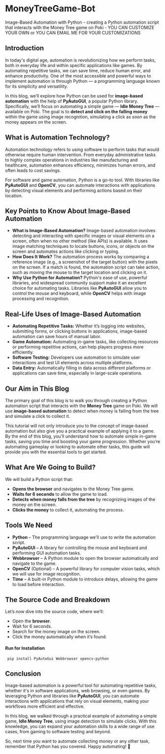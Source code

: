 # MoneyTreeGame-Bot
Image-Based Automation with Python - creating a Python automation script that interacts with the Money Tree game on Poki - YOU CAN CUSTOMIZE YOUR OWN or YOU CAN EMAIL ME FOR YOUR CUSTOMIZATIONS

<article>
    <h2>Introduction</h2>
    <p>In today's digital age, automation is revolutionizing how we perform tasks, both in everyday life and within specific applications like games. By automating repetitive tasks, we can save time, reduce human error, and enhance productivity. One of the most accessible and powerful ways to implement automation is through Python — a programming language known for its simplicity and versatility.</p>
    <p>In this blog, we’ll explore how Python can be used for <strong>image-based automation</strong> with the help of <strong>PyAutoGUI</strong>, a popular Python library. Specifically, we’ll focus on automating a simple game — <strong>Idle Money Tree</strong> — available on Poki. The goal is to <strong>detect and click on the falling money</strong> within the game using image recognition, simulating a click as soon as the money appears on the screen.</p>
    <h2>What is Automation Technology?</h2>
    <p>Automation technology refers to using software to perform tasks that would otherwise require human intervention. From everyday administrative tasks to highly complex operations in industries like manufacturing and healthcare, automation enhances efficiency, minimizes human errors, and often leads to cost savings.</p>
    <p>For software and game automation, Python is a go-to tool. With libraries like <strong>PyAutoGUI</strong> and <strong>OpenCV</strong>, you can automate interactions with applications by detecting visual elements and performing actions based on their location.</p>
    <h2>Key Points to Know About Image-Based Automation</h2>
    <ul>
        <li><strong>What is Image-Based Automation?</strong> Image-based automation involves detecting and interacting with specific images or visual elements on a screen, often when no other method (like APIs) is available. It uses image matching techniques to locate buttons, icons, or objects on the screen and automates actions like clicking or typing.</li>
        <li><strong>How Does It Work?</strong> The automation process works by comparing a reference image (e.g., a screenshot of the target button) with the pixels on the screen. If a match is found, the automation script can take action, such as moving the mouse to the target location and clicking on it.</li>
        <li><strong>Why Use Python for Automation?</strong> Python's ease of use, powerful libraries, and widespread community support make it an excellent choice for automating tasks. Libraries like <strong>PyAutoGUI</strong> allow you to control the mouse and keyboard, while <strong>OpenCV</strong> helps with image processing and recognition.</li>
    </ul>
    <h2>Real-Life Uses of Image-Based Automation</h2>
    <ul>
        <li><strong>Automating Repetitive Tasks:</strong> Whether it’s logging into websites, submitting forms, or clicking buttons in applications, image-based automation can save hours of manual labor.</li>
        <li><strong>Game Automation:</strong> Automating in-game tasks, like collecting resources or performing repetitive actions, can help players progress more efficiently.</li>
        <li><strong>Software Testing:</strong> Developers use automation to simulate user interactions and test UI elements across multiple platforms.</li>
        <li><strong>Data Entry:</strong> Automatically filling in data across different platforms or applications can save time, especially in large-scale operations.</li>
    </ul>
    <h2>Our Aim in This Blog</h2>
    <p>The primary goal of this blog is to walk you through creating a Python automation script that interacts with the <strong>Money Tree</strong> game on Poki. We will use <strong>image-based automation</strong> to detect when money is falling from the tree and simulate a click to collect it.</p>
    <p>This tutorial will not only introduce you to the concept of image-based automation but also give you a practical example of applying it to a game. By the end of this blog, you’ll understand how to automate simple in-game tasks, saving you time and boosting your game progression. Whether you’re automating gameplay or looking to automate other tasks, this guide will provide you with the essential tools to get started.</p>
    <h2>What Are We Going to Build?</h2>
    <p>We will build a Python script that:</p>
    <ul>
        <li><strong>Opens the browser</strong> and navigates to the Money Tree game.</li>
        <li><strong>Waits for 6 seconds</strong> to allow the game to load.</li>
        <li><strong>Detects when money falls from the tree</strong> by recognizing images of the money on the screen.</li>
        <li><strong>Clicks the money</strong> to collect it, automating the process.</li>
    </ul>
    <h2>Tools We Need</h2>
    <ul>
        <li><strong>Python</strong> – The programming language we'll use to write the automation script.</li>
        <li><strong>PyAutoGUI</strong> – A library for controlling the mouse and keyboard and performing GUI automation tasks.</li>
        <li><strong>Webbrowser</strong> – A Python module to open the browser automatically and navigate to the game.</li>
        <li><strong>OpenCV</strong> (Optional) – A powerful library for computer vision tasks, which we will use for image recognition.</li>
        <li><strong>Time</strong> – A built-in Python module to introduce delays, allowing the game to load before interaction.</li>
    </ul>
    <h2>The Source Code and Breakdown</h2>
    <p>Let’s now dive into the source code, where we’ll:</p>
    <ul>
        <li>Open the <strong>browser</strong>.</li>
        <li>Wait for 6 seconds.</li>
        <li>Search for the money image on the screen.</li>
        <li>Click the money automatically when it’s found.</li>
    </ul>
    <h4> Run for Installation </h4>
    <code> pip install PyAutoGui Webbrowser opencv-python </code>
    <h2>Conclusion</h2>
    <p>Image-based automation is a powerful tool for automating repetitive tasks, whether it's in software applications, web browsing, or even games. By leveraging Python and libraries like <strong>PyAutoGUI</strong>, you can automate interactions with applications that rely on visual elements, making your workflows more efficient and effective.</p>
    <p>In this blog, we walked through a practical example of automating a simple game, <strong>Idle Money Tree</strong>, using image detection to simulate clicks. With this knowledge, you can expand your automation skills to a wide range of use cases, from gaming to software testing and beyond.</p>
    <p>So, next time you want to automate collecting money or any other task, remember that Python has you covered. Happy automating! 🚀</p>
</article>

